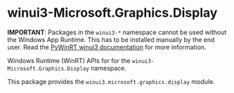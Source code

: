 <!-- warning: Please don't edit this file. It was automatically generated. -->

# winui3-Microsoft.Graphics.Display

**IMPORTANT**: Packages in the `winui3-*` namespace cannot be used without the
Windows App Runtime. This has to be installed manually by the end user. Read the
[PyWinRT winui3 documentation](https://pywinrt.readthedocs.io/en/latest/api/winui3/index.html)
for more information.

Windows Runtime (WinRT) APIs for for the `winui3-Microsoft.Graphics.Display` namespace.

This package provides the `winui3.microsoft.graphics.display` module.
